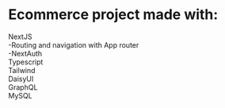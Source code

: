 # Ecommerce project made with:

NextJS<br>
-Routing and navigation with App router<br>
-NextAuth <br>
Typescript<br>
Tailwind<br>
DaisyUI<br>
GraphQL<br>
MySQL
